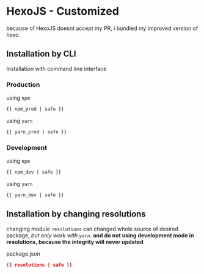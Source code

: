# HexoJS - Customized
because of HexoJS doesnt accept my PR, i bundled my improved version of hexo.

## Installation by CLI
Installation with command line interface

### Production

using `npm`
```bash
{{ npm_prod | safe }}
```

using `yarn`
```bash
{{ yarn_prod | safe }}
```

### Development

using `npm`
```bash
{{ npm_dev | safe }}
```

using `yarn`
```bash
{{ yarn_dev | safe }}
```

## Installation by changing resolutions
changing module `resolutions` can changed whole source of desired package, _but only work with `yarn`_. **and do not using development mode in resolutions, because the integrity will never updated**

package.json
```json
{{ resolutions | safe }}
```